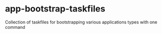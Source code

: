 # app-bootstrap-taskfiles
Collection of taskfiles for bootstrapping various applications types with one command 
